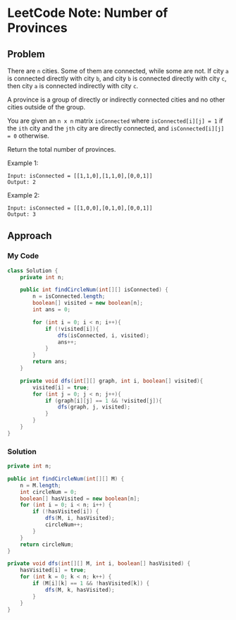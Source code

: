 # LeetCode Note: Number of Provinces

## Problem 

There are `n` cities. Some of them are connected, while some are not. If city `a` is connected directly with city `b`, and city `b` is connected directly with city `c`, then city `a` is connected indirectly with city `c`.

A province is a group of directly or indirectly connected cities and no other cities outside of the group.

You are given an `n x n` matrix `isConnected` where `isConnected[i][j] = 1` if the `ith` city and the `jth` city are directly connected, and `isConnected[i][j] = 0` otherwise.

Return the total number of provinces.


Example 1:
```
Input: isConnected = [[1,1,0],[1,1,0],[0,0,1]]
Output: 2
````

Example 2:
```
Input: isConnected = [[1,0,0],[0,1,0],[0,0,1]]
Output: 3
```


## Approach

### My Code

```java
class Solution {
    private int n;

    public int findCircleNum(int[][] isConnected) {
        n = isConnected.length;
        boolean[] visited = new boolean[n];
        int ans = 0;

        for (int i = 0; i < n; i++){
            if (!visited[i]){
                dfs(isConnected, i, visited);
                ans++;
            }
        }
        return ans;
    }

    private void dfs(int[][] graph, int i, boolean[] visited){
        visited[i] = true;
        for (int j = 0; j < n; j++){
            if (graph[i][j] == 1 && !visited[j]){
                dfs(graph, j, visited);
            }
        }
    }
}
```

### Solution

```java
private int n;

public int findCircleNum(int[][] M) {
    n = M.length;
    int circleNum = 0;
    boolean[] hasVisited = new boolean[n];
    for (int i = 0; i < n; i++) {
        if (!hasVisited[i]) {
            dfs(M, i, hasVisited);
            circleNum++;
        }
    }
    return circleNum;
}

private void dfs(int[][] M, int i, boolean[] hasVisited) {
    hasVisited[i] = true;
    for (int k = 0; k < n; k++) {
        if (M[i][k] == 1 && !hasVisited[k]) {
            dfs(M, k, hasVisited);
        }
    }
}
```
